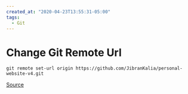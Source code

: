 ```yaml
---
created_at: "2020-04-23T13:55:31-05:00"
tags:
  - Git
---
```


# Change Git Remote Url

```shell
git remote set-url origin https://github.com/JibranKalia/personal-website-v4.git
```

[Source](https://help.github.com/en/github/using-git/changing-a-remotes-url)
